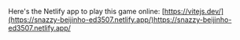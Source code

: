Here's the Netlify app to play this game online: [https://vitejs.dev/](https://snazzy-beijinho-ed3507.netlify.app/)https://snazzy-beijinho-ed3507.netlify.app/ 
